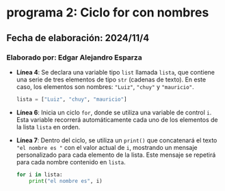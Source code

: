 # programa 2: Ciclo for con nombres  
## Fecha de elaboración: 2024/11/4  
### Elaborado por: Edgar Alejandro Esparza  

- **Línea 4**: Se declara una variable tipo `list` llamada `lista`, que contiene una serie de tres elementos de tipo `str` (cadenas de texto). En este caso, los elementos son nombres: `"Luiz"`, `"chuy"` y `"mauricio"`.  
  ```python
  lista = ["Luiz", "chuy", "mauricio"]
  ```

- **Línea 6**: Inicia un ciclo `for`, donde se utiliza una variable de control `i`. Esta variable recorrerá automáticamente cada uno de los elementos de la lista `lista` en orden.  

- **Línea 7**: Dentro del ciclo, se utiliza un `print()` que concatenará el texto `"el nombre es "` con el valor actual de `i`, mostrando un mensaje personalizado para cada elemento de la lista. Este mensaje se repetirá para cada nombre contenido en `lista`.  

  ```python
  for i in lista:
      print("el nombre es", i)
  ```
